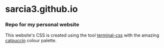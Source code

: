 # sarcia3.github.io
### Repo for my personal website
This website's CSS is created using the tool
[terminal-css](https://github.com/panr/terminal-css/tree/master)
with the amazing [catpuccin](https://catppuccin.com/) colour palette.
